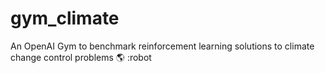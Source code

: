 # gym_climate
An OpenAI Gym to benchmark reinforcement learning solutions to climate change control problems :earth_americas: :robot
